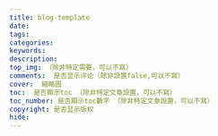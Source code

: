 ```yaml
---
title: blog-template
date:
tags:
categories:
keywords:
description:
top_img: （除非特定需要，可以不寫）
comments:  是否显示评论（除非設置false,可以不寫）
cover:  縮略圖
toc:  是否顯示toc （除非特定文章設置，可以不寫）
toc_number: 是否顯示toc數字 （除非特定文章設置，可以不寫）
copyright: 是否显示版权
hide:
---
```

